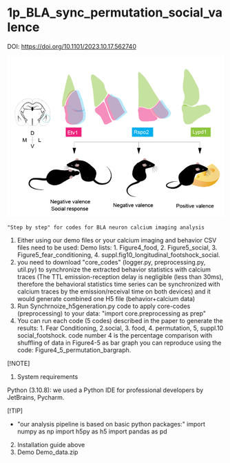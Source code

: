 # 1p_BLA_sync_permutation_social_valence
DOI: https://doi.org/10.1101/2023.10.17.562740

![Screenshot](https://github.com/limserenahansol/1p_BLA_sync_permutation_social_valence/blob/main/graphical%20abstract_hansol.png)
```
"Step by step" for codes for BLA neuron calcium imaging analysis
```
1. Either using our demo files or your calcium imaging and behavior CSV files need to be used: Demo lists: 1. Figure4_food, 2. Figure5_social, 3. Figure5_fear_conditioning, 4. suppl.fig10_longitudinal_footshock_social.
2.  you need to download "core_codes" (logger.py, preprocessing.py, util.py) to synchronize the extracted behavior statistics with calcium traces (The TTL emission-reception delay is negligible (less than 30ms), therefore the behavioral statistics time series can be synchronized with calcium traces by the emission/receival time on both devices) and it would generate combined one H5 file (behavior+calcium data)
3.  Run Synchrnoize_h5generation.py code to apply core-codes (preprocessing) to your data: "import core.preprocessing as prep"
4. You can run each code (5 codes) described in the paper to generate the results: 1. Fear Conditioning, 2.social, 3. food, 4. permutation, 5, suppl.10 social_footshock.
   code number 4 is the percentage comparison with shuffling of data in Figure4-5 as bar graph you can reproduce using the code: Figure4_5_permutation_bargraph.
   
 [!NOTE]      
1. System requirements

Python (3.10.8): we used  a Python IDE for professional developers by JetBrains, Pycharm.

[!TIP]
- "our analysis pipeline is based on basic python packages:" 
import numpy as np
import h5py as h5
import pandas as pd

2. Installation guide
above 
3. Demo
Demo_data.zip
